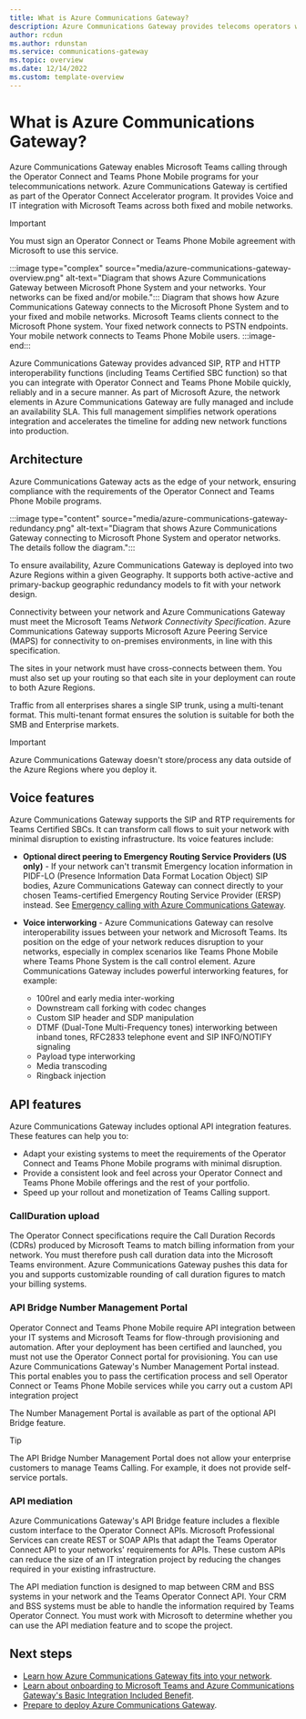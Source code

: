 ```yaml
---
title: What is Azure Communications Gateway?
description: Azure Communications Gateway provides telecoms operators with the capabilities and network functions required to connect their network to Microsoft Teams through the Operator Connect program.
author: rcdun
ms.author: rdunstan
ms.service: communications-gateway
ms.topic: overview
ms.date: 12/14/2022
ms.custom: template-overview
---
```


# What is Azure Communications Gateway?

Azure Communications Gateway enables Microsoft Teams calling through the Operator Connect and Teams Phone Mobile programs for your telecommunications network. Azure Communications Gateway is certified as part of the Operator Connect Accelerator program. It provides Voice and IT integration with Microsoft Teams across both fixed and mobile networks.

> [!IMPORTANT]
> You must sign an Operator Connect or Teams Phone Mobile agreement with Microsoft to use this service.

:::image type="complex" source="media/azure-communications-gateway-overview.png" alt-text="Diagram that shows Azure Communications Gateway between Microsoft Phone System and your networks. Your networks can be fixed and/or mobile.":::
    Diagram that shows how Azure Communications Gateway connects to the Microsoft Phone System and to your fixed and mobile networks. Microsoft Teams clients connect to the Microsoft Phone system. Your fixed network connects to PSTN endpoints. Your mobile network connects to Teams Phone Mobile users.
:::image-end:::

Azure Communications Gateway provides advanced SIP, RTP and HTTP interoperability functions (including Teams Certified SBC function) so that you can integrate with Operator Connect and Teams Phone Mobile quickly, reliably and in a secure manner. As part of Microsoft Azure, the network elements in Azure Communications Gateway are fully managed and include an availability SLA. This full management simplifies network operations integration and accelerates the timeline for adding new network functions into production.

## Architecture

Azure Communications Gateway acts as the edge of your network, ensuring compliance with the requirements of the Operator Connect and Teams Phone Mobile programs.

:::image type="content" source="media/azure-communications-gateway-redundancy.png" alt-text="Diagram that shows Azure Communications Gateway connecting to Microsoft Phone System and operator networks. The details follow the diagram.":::

To ensure availability, Azure Communications Gateway is deployed into two Azure Regions within a given Geography. It supports both active-active and primary-backup geographic redundancy models to fit with your network design.

Connectivity between your network and Azure Communications Gateway must meet the Microsoft Teams _Network Connectivity Specification_. Azure Communications Gateway supports Microsoft Azure Peering Service (MAPS) for connectivity to on-premises environments, in line with this specification.

The sites in your network must have cross-connects between them. You must also set up your routing so that each site in your deployment can route to both Azure Regions.

Traffic from all enterprises shares a single SIP trunk, using a multi-tenant format. This multi-tenant format ensures the solution is suitable for both the SMB and Enterprise markets.

> [!IMPORTANT]
> Azure Communications Gateway doesn't store/process any data outside of the Azure Regions where you deploy it.

## Voice features

Azure Communications Gateway supports the SIP and RTP requirements for Teams Certified SBCs. It can transform call flows to suit your network with minimal disruption to existing infrastructure. Its voice features include:

- **Optional direct peering to Emergency Routing Service Providers (US only)** - If your network can't transmit Emergency location information in PIDF-LO (Presence Information Data Format Location Object) SIP bodies, Azure Communications Gateway can connect directly to your chosen Teams-certified Emergency Routing Service Provider (ERSP) instead. See [Emergency calling with Azure Communications Gateway](emergency-calling.md).
- **Voice interworking** - Azure Communications Gateway can resolve interoperability issues between your network and Microsoft Teams. Its position on the edge of your network reduces disruption to your networks, especially in complex scenarios like Teams Phone Mobile where Teams Phone System is the call control element. Azure Communications Gateway includes powerful interworking features, for example:

  - 100rel and early media inter-working
  - Downstream call forking with codec changes
  - Custom SIP header and SDP manipulation
  - DTMF (Dual-Tone Multi-Frequency tones) interworking between inband tones, RFC2833 telephone event and SIP INFO/NOTIFY signaling
  - Payload type interworking
  - Media transcoding
  - Ringback injection

## API features

Azure Communications Gateway includes optional API integration features. These features can help you to:

- Adapt your existing systems to meet the requirements of the Operator Connect and Teams Phone Mobile programs with minimal disruption.
- Provide a consistent look and feel across your Operator Connect and Teams Phone Mobile offerings and the rest of your portfolio.
- Speed up your rollout and monetization of Teams Calling support.

### CallDuration upload

The Operator Connect specifications require the Call Duration Records (CDRs) produced by Microsoft Teams to match billing information from your network. You must therefore push call duration data into the Microsoft Teams environment. Azure Communications Gateway pushes this data for you and supports customizable rounding of call duration figures to match your billing systems.

### API Bridge Number Management Portal

Operator Connect and Teams Phone Mobile require API integration between your IT systems and Microsoft Teams for flow-through provisioning and automation. After your deployment has been certified and launched, you must not use the Operator Connect portal for provisioning. You can use Azure Communications Gateway's Number Management Portal instead. This portal enables you to pass the certification process and sell Operator Connect or Teams Phone Mobile services while you carry out a custom API integration project

The Number Management Portal is available as part of the optional API Bridge feature.

> [!TIP]
> The API Bridge Number Management Portal does not allow your enterprise customers to manage Teams Calling. For example, it does not provide self-service portals.

### API mediation

Azure Communications Gateway's API Bridge feature includes a flexible custom interface to the Operator Connect APIs. Microsoft Professional Services can create REST or SOAP APIs that adapt the Teams Operator Connect API to your networks' requirements for APIs. These custom APIs can reduce the size of an IT integration project by reducing the changes required in your existing infrastructure.

The API mediation function is designed to map between CRM and BSS systems in your network and the Teams Operator Connect API. Your CRM and BSS systems must be able to handle the information required by Teams Operator Connect. You must work with Microsoft to determine whether you can use the API mediation feature and to scope the project.

## Next steps

- [Learn how Azure Communications Gateway fits into your network](interoperability.md).
- [Learn about onboarding to Microsoft Teams and Azure Communications Gateway's Basic Integration Included Benefit](onboarding.md).
- [Prepare to deploy Azure Communications Gateway](prepare-to-deploy.md).
